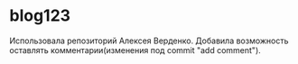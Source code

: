 # blog123
Использовала репозиторий Алексея Верденко. Добавила возможность оставлять комментарии(изменения под commit "add comment").
